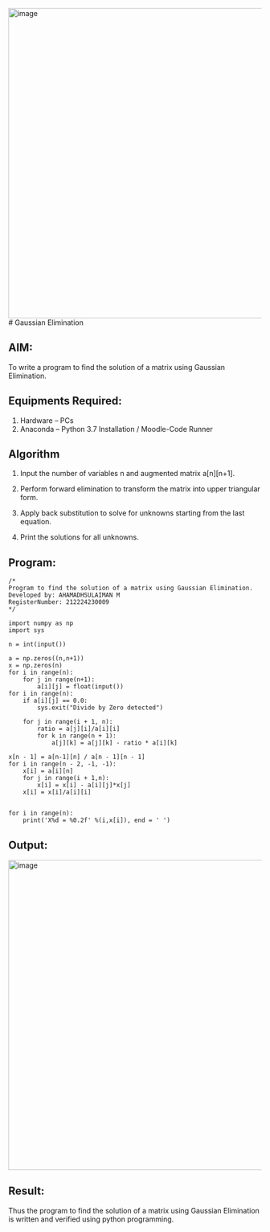 <img width="1251" height="617" alt="image" src="https://github.com/user-attachments/assets/2854c210-19b0-46dc-98f9-254700bcf9e6" /># Gaussian Elimination

## AIM:
To write a program to find the solution of a matrix using Gaussian Elimination.

## Equipments Required:
1. Hardware – PCs
2. Anaconda – Python 3.7 Installation / Moodle-Code Runner

## Algorithm

1. Input the number of variables n and augmented matrix a[n][n+1].
   
2. Perform forward elimination to transform the matrix into upper triangular form.

3. Apply back substitution to solve for unknowns starting from the last equation.

4. Print the solutions for all unknowns.

## Program:
```
/*
Program to find the solution of a matrix using Gaussian Elimination.
Developed by: AHAMADHSULAIMAN M
RegisterNumber: 212224230009
*/

import numpy as np
import sys

n = int(input())

a = np.zeros((n,n+1))
x = np.zeros(n)
for i in range(n):
    for j in range(n+1):
        a[i][j] = float(input())
for i in range(n):
    if a[i][j] == 0.0:
        sys.exit("Divide by Zero detected")
    
    for j in range(i + 1, n):
        ratio = a[j][i]/a[i][i]
        for k in range(n + 1):
            a[j][k] = a[j][k] - ratio * a[i][k]

x[n - 1] = a[n-1][n] / a[n - 1][n - 1]
for i in range(n - 2, -1, -1):
    x[i] = a[i][n]
    for j in range(i + 1,n):
        x[i] = x[i] - a[i][j]*x[j]
    x[i] = x[i]/a[i][i]
    
    
for i in range(n):
    print('X%d = %0.2f' %(i,x[i]), end = ' ')

```

## Output:

<img width="1251" height="617" alt="image" src="https://github.com/user-attachments/assets/4134c251-ce65-4a75-8b0f-0eda8f9c7e73" />

## Result:
Thus the program to find the solution of a matrix using Gaussian Elimination is written and verified using python programming.

